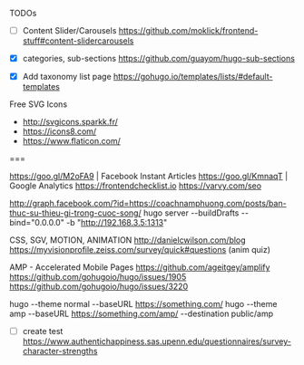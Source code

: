 TODOs
- [ ] Content Slider/Carousels https://github.com/moklick/frontend-stuff#content-slidercarousels
- [x] categories, sub-sections https://github.com/guayom/hugo-sub-sections
- [x] Add taxonomy list page https://gohugo.io/templates/lists/#default-templates


Free SVG Icons
- http://svgicons.sparkk.fr/
- https://icons8.com/
- https://www.flaticon.com/

===

https://goo.gl/M2oFA9 | Facebook Instant Articles
https://goo.gl/KmnaqT | Google Analytics
https://frontendchecklist.io
https://varvy.com/seo

http://graph.facebook.com/?id=https://coachnamphuong.com/posts/ban-thuc-su-thieu-gi-trong-cuoc-song/
hugo server --buildDrafts --bind="0.0.0.0" -b "http://192.168.3.5:1313"

CSS, SGV, MOTION, ANIMATION
http://danielcwilson.com/blog
https://myvisionprofile.zeiss.com/survey/quick#questions (anim quiz)

AMP - Accelerated Mobile Pages
https://github.com/ageitgey/amplify
https://github.com/gohugoio/hugo/issues/1905
https://github.com/gohugoio/hugo/issues/3220

hugo --theme normal  --baseURL https://something.com/
hugo --theme amp --baseURL https://something.com/amp/ --destination public/amp

- [ ] create test https://www.authentichappiness.sas.upenn.edu/questionnaires/survey-character-strengths
